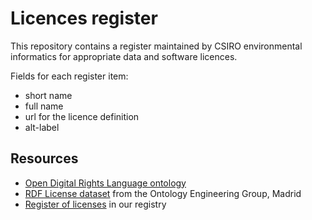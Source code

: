 # Licences register

This repository contains a register maintained by CSIRO environmental informatics for appropriate data and software licences.

Fields for each register item:
* short name
* full name
* url for the licence definition
* alt-label

## Resources

* [Open Digital Rights Language ontology](http://www.w3.org/ns/odrl/2/)
* [RDF License dataset](http://rdflicense.appspot.com) from the Ontology Engineering Group, Madrid
* [Register of licenses](http://registry.it.csiro.au/licence) in our registry
